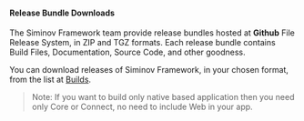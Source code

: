 #### Release Bundle Downloads

The Siminov Framework team provide release bundles hosted at **Github** File Release System, in ZIP and TGZ formats. Each release bundle contains Build Files, Documentation, Source Code, and other goodness.

You can download releases of Siminov Framework, in your chosen format, from the list at [Builds](http://siminov.com/build.html).

> Note: If you want to build only native based application then you need only Core or Connect, no need to include Web in your app.
 
